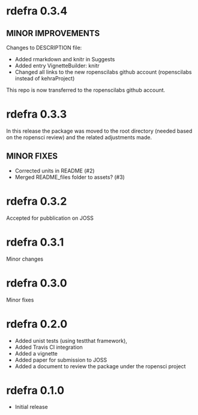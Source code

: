 rdefra 0.3.4
==============

## MINOR IMPROVEMENTS
Changes to DESCRIPTION file:

* Added rmarkdown and knitr in Suggests
* Added entry VignetteBuilder: knitr
* Changed all links to the new ropenscilabs github account (ropenscilabs instead of kehraProject)

This repo is now transferred to the ropenscilabs github account.

rdefra 0.3.3
==============

In this release the package was moved to the root directory (needed based on the ropensci review) and the related adjustments made.

## MINOR FIXES

* Corrected units in README (#2)
* Merged README_files folder to assets? (#3)

rdefra 0.3.2
==============

Accepted for pubblication on JOSS

rdefra 0.3.1
==============

Minor changes

rdefra 0.3.0
==============

Minor fixes

rdefra 0.2.0
==============

* Added unist tests (using testthat framework), 
* Added Travis CI integration
* Added a vignette
* Added paper for submission to JOSS
* Added a document to review the package under the ropensci project

rdefra 0.1.0
==============

* Initial release
